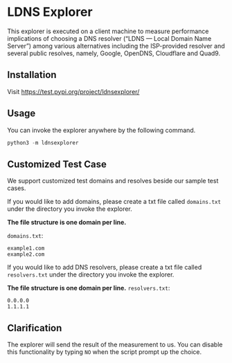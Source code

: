 # LDNS Explorer

This explorer is executed on a client machine to measure performance implications
of choosing a DNS resolver (“LDNS — Local Domain Name Server”) among various 
alternatives including the ISP-provided resolver and 
several public resolves, namely, Google, OpenDNS, 
Cloudflare and Quad9.

## Installation

Visit https://test.pypi.org/project/ldnsexplorer/

## Usage

You can invoke the explorer anywhere by the following command. 

```python
python3 -m ldnsexplorer
```


## Customized Test Case

We support customized test domains and resolves beside our
sample test cases.

If you would like to add domains, please create a 
txt file called `domains.txt` under the directory you invoke the 
explorer.

**The file structure is one domain per line.**

`domains.txt`:
```text
example1.com
example2.com
```

If you would like to add DNS resolvers, please create a 
txt file called `resolvers.txt` under the directory you invoke the 
explorer.

**The file structure is one domain per line.**
`resolvers.txt`:
```text
0.0.0.0
1.1.1.1
```


## Clarification

The explorer will send the result of the measurement to us. You can disable
this functionality by typing `NO` when the script prompt up the choice. 



